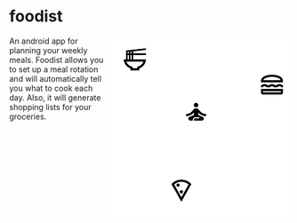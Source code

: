 
# foodist
<img align="right" src="logo.png">
An android app for planning your weekly meals. Foodist allows you to set up a meal rotation and will automatically tell you what to cook each day. Also, it will generate shopping lists for your groceries.
